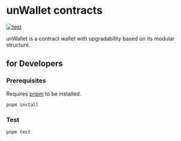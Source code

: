 # unWallet contracts

[![test](https://github.com/SIVIRA/unwallet-contracts/actions/workflows/test.yaml/badge.svg)](https://github.com/SIVIRA/unwallet-contracts/actions/workflows/test.yaml)

unWallet is a contract wallet with upgradability based on its modular structure.

## for Developers

### Prerequisites

Requires [pnpm](https://pnpm.io) to be installed.

```
pnpm install
```

### Test

```
pnpm test
```
